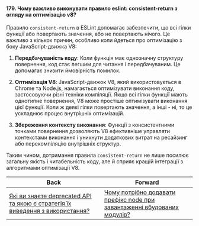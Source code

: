 #### 179. Чому важливо виконувати правило eslint: consistent-return з огляду на оптимізацію v8?

Правило `consistent-return` в ESLint допомагає забезпечити, що всі гілки функції або повертають значення, або не повертають нічого. Це важливо з кількох причин, особливо коли йдеться про оптимізацію з боку JavaScript-движка V8:

1. **Передбачуваність коду**: Коли функція має однозначну структуру повернення, код стає легшим для читання і передбачуваним. Це допомагає знизити ймовірність помилок.

2. **Оптимізація V8**: JavaScript-движок V8, який використовується в Chrome та Node.js, намагається оптимізувати виконання коду, застосовуючи різні техніки компіляції. Якщо всі гілки функції мають однотипне повернення, V8 може простіше оптимізувати виконання цієї функції. Коли ж деякі гілки повертають значення, а інші - ні, то це ускладнює процес внутрішніх оптимізацій.

3. **Збереження контексту виконання**: Функції з консистентними точками повернення дозволяють V8 ефективніше управляти контекстами виконання і уникнути додаткових витрат на ресайзинг або перекомпіляцію внутрішніх структур.

Таким чином, дотримання правила `consistent-return` не лише посилює загальну якість і читабельність коду, але й сприяє кращій інтеграції з алгоритмами оптимізації V8.

| Back | Forward |
|---|---|
| [Які ви знаєте deprecated API та якою є стратегія їх виведення з використання?](/ua/strong-middle/questions-for-a-systems-programmer/what-deprecated-apis-do-you-know-and-what-strategy-would-be-used-to-retire-them.md)  | [Чому потрібно додавати префікс node при завантаженні вбудованих модулів?](/ua/strong-middle/questions-for-an-application-programmer-on-nodejs/what-is-the-reason-for-adding-a-node-prefix-when-loading-native-modules.md) |